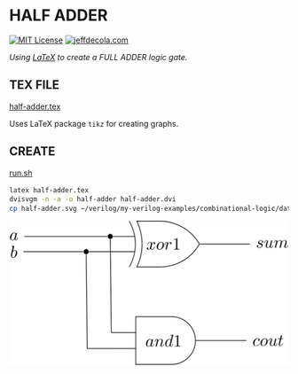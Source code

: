 # HALF ADDER

[![MIT License](https://img.shields.io/:license-mit-blue.svg)](https://jeffdecola.mit-license.org)
[![jeffdecola.com](https://img.shields.io/badge/website-jeffdecola.com-blue)](https://jeffdecola.com)

_Using
[LaTeX](https://github.com/JeffDeCola/my-cheat-sheets/tree/master/software/development/languages/latex-cheat-sheet/)
to create a FULL ADDER logic gate._

## TEX FILE

[half-adder.tex](https://github.com/JeffDeCola/my-latex-renders/blob/master/mathematics/applied/electrical-engineering/combinational-logic/half-adder/half-adder.tex)

Uses LaTeX package `tikz` for creating graphs.

## CREATE

[run.sh](https://github.com/JeffDeCola/my-latex-renders/blob/master/mathematics/applied/electrical-engineering/combinational-logic/half-adder/run.sh)

```bash
latex half-adder.tex
dvisvgm -n -a -o half-adder half-adder.dvi
cp half-adder.svg ~/verilog/my-verilog-examples/combinational-logic/data-operators/half_adder/svgs/.

```

<p align="center">
    <img src="half-adder.svg"
    align="middle"
</p>
